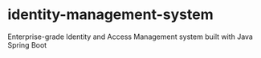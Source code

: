 # identity-management-system
Enterprise-grade Identity and Access Management system built with Java Spring Boot
